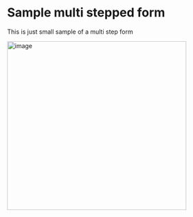 # Sample multi stepped form

This is just small sample of a multi step form

<img width="417" height="393" alt="image" src="https://github.com/user-attachments/assets/1a57f708-64ce-4dcc-9945-4b76931803a6" />
